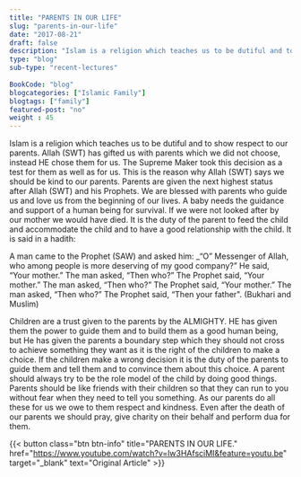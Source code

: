 ```yaml
--- 
title: "PARENTS IN OUR LIFE" 
slug: "parents-in-our-life"
date: "2017-08-21" 
draft: false 
description: "Islam is a religion which teaches us to be dutiful and to show respect to our parents. Allah (SWT) has gifted us with parents which we did not choose, instead HE chose them for us." 
type: "blog"
sub-type: "recent-lectures" 
 
BookCode: "blog"
blogcategories: ["Islamic Family"]
blogtags: ["family"]
featured-post: "no"
weight : 45 
---  
```

 Islam is a religion which teaches us to be dutiful and to show respect to our parents. Allah (SWT) has gifted us with parents which we did not choose, instead HE chose them for us. The Supreme Maker took this decision as a test for them as well as for us. This is the reason why Allah (SWT) says we should be kind to our parents. Parents are given the next highest status after Allah (SWT) and his Prophets. We are blessed with parents who guide us and love us from the beginning of our lives. A baby needs the guidance and support of a human being for survival. If we were not looked after by our mother we would have died. It is the duty of the parent to feed the child and accommodate the child and to have a good relationship with the child. It is said in a hadith:

A man came to the Prophet (SAW) and asked him: _“O” Messenger of Allah, who among people is more deserving of my good company?” He said, “Your mother.” The man asked, “Then who?” The Prophet said, “Your mother.” The man asked, “Then who?” The Prophet said, “Your mother.” The man asked, “Then who?” The Prophet said, “Then your father". (Bukhari and Muslim)

Children are a trust given to the parents by the ALMIGHTY. HE has given them the power to guide them and to build them as a good human being, but He has given the parents a boundary step which they should not cross to achieve something they want as it is the right of the children to make a choice. If the children make a wrong decision it is the duty of the parents to guide them and tell them and to convince them about this choice. A parent should always try to be the role model of the child by doing good things. Parents should be like friends with their children so that they can run to you without fear when they need to tell you something. As our parents do all these for us we owe to them respect and kindness. Even after the death of our parents we should pray, give charity on their behalf and perform dua for them.

{{< button class="btn btn-info" title="PARENTS IN OUR LIFE." href="https://www.youtube.com/watch?v=lw3HAfsciMI&feature=youtu.be" target="_blank" text="Original Article" >}}